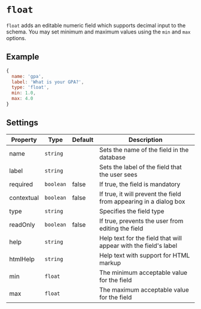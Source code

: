 # `float`

`float` adds an editable numeric field which supports decimal input to the schema. You may set minimum and maximum values using the `min` and `max` options.

## Example

```javascript
{
  name: 'gpa',
  label: 'What is your GPA?',
  type: 'float',
  min: 1.0,
  max: 4.0
}
```

## Settings

|  Property | Type   | Default | Description | 
|---|---|---|---|
|name | `string` | | Sets the name of the field in the database |
|label | `string` | | Sets the label of the field that the user sees |
|required | `boolean` | false | If true, the field is mandatory |
|contextual | `boolean` | false | If true, it will prevent the field from appearing in a dialog box |
|type | `string` | | Specifies the field type | 
|readOnly | `boolean` | false | If true, prevents the user from editing the field | 
|help | `string` | | Help text for the field that will appear with the field's label |
|htmlHelp | `string` | | Help text with support for HTML markup |
|min | `float` |  | The minimum acceptable value for the field |
|max | `float` |  | The maximum acceptable value for the field |
